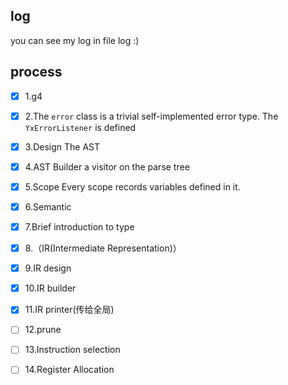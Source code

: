 ## log

you can see my log in file log :)

## process

- [x] 1.g4

- [x] 2.The `error` class is a trivial self-implemented error type. The `YxErrorListener` is defined 

- [x] 3.Design The AST

- [x] 4.AST Builder  a visitor on the parse tree

- [x] 5.Scope Every scope records variables defined in it.

- [x] 6.Semantic 

- [x] 7.Brief introduction to type

- [x] 8.（IR(Intermediate Representation)）

- [x] 9.IR design

- [x] 10.IR builder 

- [x] 11.IR printer(传给全局)

- [ ] 12.prune

- [ ] 13.Instruction selection

- [ ] 14.Register Allocation